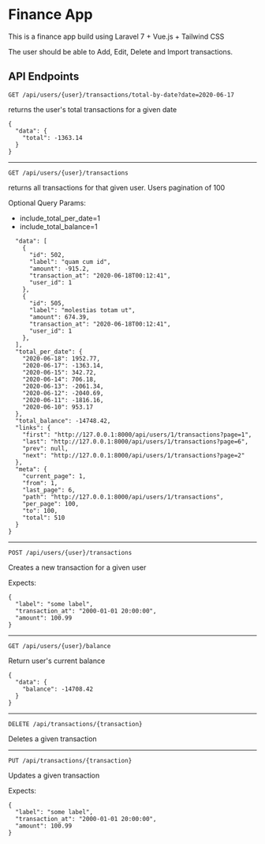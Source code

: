 # Finance App
This is a finance app build using Laravel 7 + Vue.js + Tailwind CSS

The user should be able to Add, Edit, Delete and Import transactions.


## API Endpoints
```
GET /api/users/{user}/transactions/total-by-date?date=2020-06-17
```
returns the user's total transactions for a given date

```
{
  "data": {
    "total": -1363.14
  }
}
```
---

```
GET /api/users/{user}/transactions
```
returns all transactions for that given user. Users pagination of 100

Optional Query Params:
- include_total_per_date=1
- include_total_balance=1

```
  "data": [
    {
      "id": 502,
      "label": "quam cum id",
      "amount": -915.2,
      "transaction_at": "2020-06-18T00:12:41",
      "user_id": 1
    },
    {
      "id": 505,
      "label": "molestias totam ut",
      "amount": 674.39,
      "transaction_at": "2020-06-18T00:12:41",
      "user_id": 1
    },
  ],
  "total_per_date": {
    "2020-06-18": 1952.77,
    "2020-06-17": -1363.14,
    "2020-06-15": 342.72,
    "2020-06-14": 706.18,
    "2020-06-13": -2061.34,
    "2020-06-12": -2040.69,
    "2020-06-11": -1816.16,
    "2020-06-10": 953.17
  },
  "total_balance": -14748.42,
  "links": {
    "first": "http://127.0.0.1:8000/api/users/1/transactions?page=1",
    "last": "http://127.0.0.1:8000/api/users/1/transactions?page=6",
    "prev": null,
    "next": "http://127.0.0.1:8000/api/users/1/transactions?page=2"
  },
  "meta": {
    "current_page": 1,
    "from": 1,
    "last_page": 6,
    "path": "http://127.0.0.1:8000/api/users/1/transactions",
    "per_page": 100,
    "to": 100,
    "total": 510
  }
}
```

---

```
POST /api/users/{user}/transactions
```
Creates a new transaction for a given user

Expects:
```
{
  "label": "some label",
  "transaction_at": "2000-01-01 20:00:00",
  "amount": 100.99
}
```

---
```
GET /api/users/{user}/balance
```
Return user's current balance

```
{
  "data": {
    "balance": -14708.42
  }
}
```

--- 
```
DELETE /api/transactions/{transaction}
```
Deletes a given transaction

---

```
PUT /api/transactions/{transaction}
```
Updates a given transaction

Expects:
```
{
  "label": "some label",
  "transaction_at": "2000-01-01 20:00:00",
  "amount": 100.99
}
```
